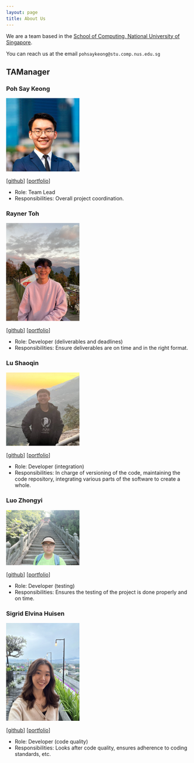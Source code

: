 ```yaml
---
layout: page
title: About Us
---
```


We are a team based in the [School of Computing, National University of Singapore](http://www.comp.nus.edu.sg).

You can reach us at the email `pohsaykeong@stu.comp.nus.edu.sg`

## TAManager

### Poh Say Keong

<img src="images/pohsaykeong.png" width="200px">

[[github](https://github.com/pohsaykeong)]
[[portfolio](team/pohsaykeong.md)]

* Role: Team Lead
* Responsibilities: Overall project coordination.

### Rayner Toh

<img src="images/raynertjx.png" width="200px">

[[github](http://github.com/raynertjx)]
[[portfolio](team/raynertjx.md)]

* Role: Developer (deliverables and deadlines)
* Responsibilities: Ensure deliverables are on time and in the right format.

### Lu Shaoqin

<img src="images/lshaoqin.png" width="200px">

[[github](http://github.com/lshaoqin)] 
[[portfolio](team/lshaoqin.md)]

* Role: Developer (integration)
* Responsibilities: In charge of versioning of the code, maintaining the code repository, integrating various parts of the software to create a whole.

### Luo Zhongyi

<img src="images/luozyi.png" width="200px">

[[github](http://github.com/luozyi)]
[[portfolio](team/luozyi.md)]

* Role: Developer (testing)
* Responsibilities: Ensures the testing of the project is done properly and on time.

### Sigrid Elvina Huisen

<img src="images/itssisi.png" width="200px">

[[github](http://github.com/itssisi)]
[[portfolio](team/itssisi.md)]

* Role: Developer (code quality)
* Responsibilities: Looks after code quality, ensures adherence to coding standards, etc.
